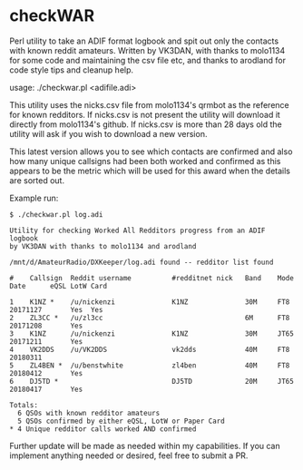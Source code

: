 # checkWAR
Perl utility to take an ADIF format logbook and spit out only the contacts with known reddit amateurs.
Written by VK3DAN, with thanks to molo1134 for some code and maintaining the csv file etc,
and thanks to arodland for code style tips and cleanup help.

usage: ./checkwar.pl <adifile.adi>

This utility uses the nicks.csv file from molo1134's qrmbot as the reference for known redditors.
If nicks.csv is not present the utility will download it directly from molo1134's github.
If nicks.csv is more than 28 days old the utility will ask if you wish to download a new version.

This latest version allows you to see which contacts are confirmed and also how many unique callsigns had been both worked and confirmed as this appears to be the metric which will be used for this award when the details are sorted out.

Example run:
```
$ ./checkwar.pl log.adi

Utility for checking Worked All Redditors progress from an ADIF logbook
by VK3DAN with thanks to molo1134 and arodland

/mnt/d/AmateurRadio/DXKeeper/log.adi found -- redditor list found

#    Callsign  Reddit username          #redditnet nick   Band    Mode    Date      eQSL LotW Card

1    K1NZ *    /u/nickenzi              K1NZ              30M     FT8     20171127       Yes  Yes
2    ZL3CC *   /u/zl3cc                                   6M      FT8     20171208       Yes
3    K1NZ      /u/nickenzi              K1NZ              30M     JT65    20171211       Yes
4    VK2DDS    /u/VK2DDS                vk2dds            40M     FT8     20180311
5    ZL4BEN *  /u/benstwhite            zl4ben            40M     FT8     20180412       Yes
6    DJ5TD *                            DJ5TD             20M     JT65    20180417       Yes

Totals:
  6 QSOs with known redditor amateurs
  5 QSOs confirmed by either eQSL, LotW or Paper Card
* 4 Unique redditor calls worked AND confirmed

```

Further update will be made as needed within my capabilities. If you can implement anything needed or desired, feel free to submit a PR.
